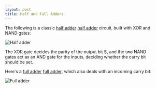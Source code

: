 ```yaml
---
layout: post
title: Half and Full Adders
---
```


The following is a classic [half adder] [half adder] circuit, built with XOR
and NAND gates:

![Half adder](/circuits/images/half_adder.png)

The XOR gate decides the parity of the output bit S, and the two NAND gates act
as an AND gate for the inputs, deciding whether the carry bit should be set.

Here's a [full adder] [full adder], which also deals with an incoming carry
bit:

![Full adder](/circuits/images/full_adder.png)

[half adder]: http://en.wikipedia.org/wiki/Adder_(electronics)#Half_adder
[full adder]: http://en.wikipedia.org/wiki/Adder_(electronics)#Full_adder
